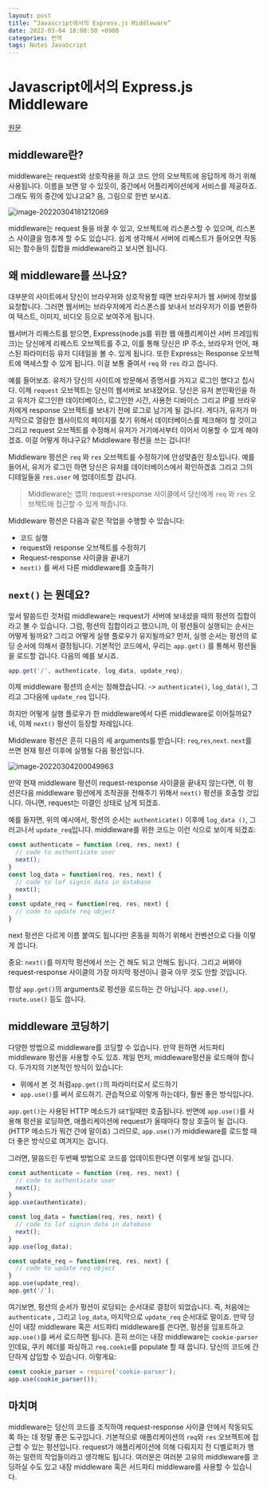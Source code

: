 ```yaml
---
layout: post
title: “Javascript에서의 Express.js Middleware”
date: 2022-03-04 18:00:50 +0900
categories: 번역
tags: Notes JavaScript   
---
```


# Javascript에서의 Express.js Middleware

[원문](https://afteracademy.com/blog/expressjs-middleware-in-javascript)



## middleware란?

middleware는 request와 상호작용을 하고 코드 안의 오브젝트에 응답하게 하기 위해 사용됩니다. 이름을 보면 알 수 있듯이, 중간에서 어플리케이션에게 서비스를 제공하죠. 그래도 뭐의 중간에 있냐고요? 음, 그림으로 한번 보시죠.



![image-20220304181212069](/assets/img/2022-03-04-Javascript%E1%84%8B%E1%85%A6%E1%84%89%E1%85%A5%E1%84%8B%E1%85%B4-Express.js-Middleware/image-20220304181212069.png)



middleware는 request 들을 바꿀 수 있고, 오브젝트에 리스폰스할 수 있으며, 리스폰스 사이클을 멈추게 할 수도 있습니다. 쉽게 생각해서 서버에 리퀘스트가 들어오면 작동되는 함수들의 집합을 middleware라고 보시면 됩니다.



## 왜 middleware를 쓰나요?

대부분의 사이트에서 당신이 브라우저와 상호작용할 때면 브라우저가 웹 서버에 정보를 요청합니다. 그러면 웹서버는 브라우저에게 리스폰스를 보내서 브라우저가 이를 변환하여 텍스트, 이미지, 비디오 등으로 보여주게 됩니다.



웹서버가 리퀘스트를 받으면, Express(node.js를 위한 웹 애플리케이션 서버 프레임워크)는 당신에게 리퀘스트 오브젝트를 주고, 이를 통해 당신은 IP 주소, 브라우저 언어, 패스된 파라미터등 유저 디테일을 볼 수. 있게 됩니다. 또한 Express는 Response 오브젝트에 액세스할 수 있게 됩니다. 이걸 보통 줄여서 `req` 와 `res` 라고 씁니다.



예를 들어보죠. 유저가 당신의 사이트에 방문해서 증명서를 가지고 로그인 했다고 칩시다. 이제 `request` 오브젝트는 당신의 웹서버로 보내졌어요. 당신은 유저 본인확인을 하고 유저가 로그인한 데이터베이스, 로그인한 시간, 사용한 디바이스 그리고 IP를 브라우저에게 response 오브젝트를 보내기 전에 로그로 남기게 될 겁니다. 게다가, 유저가 마지막으로 열람한 웹사이트의 페이지를 찾기 위해서 데이터베이스를 체크해야 할 것이고 그리고 request 오브젝트를 수정해서 유저가 거기에서부터 이어서 이용할 수 있게 해야겠죠. 이걸 어떻게 하냐구요? Middleware 펑션을 쓰는 겁니다!



Middleware 펑션은 `req` 와 `res` 오브젝트를 수정하기에 안성맞춤인 장소입니다. 예를 들어서, 유저가 로그인 하면 당신은 유저를 데이터베이스에서 확인하겠죠 그리고 그의 디테일들을 `res.user` 에 업데이트할 겁니다.



> Middleware는 앱의 request->response 사이클에서 당신에게 `req` 와 `res` 오브젝트에 접근할 수 있게 해줍니다.



Middleware 펑션은 다음과 같은 작업을 수행할 수 있습니다:

- 코드 실행
- request와 response 오브젝트를 수정하기
- Request-response 사이클을 끝내기
- `next()` 를 써서 다른 middleware를 호출하기



## `next()` 는 뭔데요?



앞서 말씀드린 것처럼 middleware는 request가 서버에 보내셨을 때의 펑션의 집합이라고 볼 수 있습니다. 그럼, 펑션의 집합이라고 했으니까, 이 펑션들이 실행되는 순서는 어떻게 될까요? 그리고 어떻게 실행 플로우가 유지될까요? 먼저, 실행 순서는 펑션의 로딩 순서에 의해서 결정됩니다. 기본적인 코드에서, 우리는 `app.get()` 를 통해서 펑션들을 로드할 겁니다. 다음의 예를 보시죠.



```js
app.get('/', authenticate, log_data, update_req);
```



이제 middleware 펑션의 순서는 정해졌습니다. -> `authenticate()`, `log_data()`, 그리고 그다음에 `update_req` 입니다.



하지만 어떻게 실행 플로우가 한 middleware에서 다른 middleware로 이어질까요? 네, 이제 `next()` 펑션이 등장할 차례입니다. 



Middleware 펑션은 흔히 다음의 세 arguments를 받습니다: `req`,`res`,`next`. `next`를 쓰면 현재 펑션 이후에 실행될 다음 펑션입니다.



![image-20220304200049963](/assets/img/2022-03-04-Javascript%E1%84%8B%E1%85%A6%E1%84%89%E1%85%A5%E1%84%8B%E1%85%B4-Express.js-Middleware/image-20220304200049963.png)





만약 현재 middleware 펑션이 request-response 사이클을 끝내지 않는다면, 이 펑션은다음 middleware 펑션에게 조작권을 전해주기 위해서  `next()` 펑션을 호출할 것입니다. 아니면, request는 미결인 상태로 남게 되겠죠.



예를 들자면, 위의 예시에서, 펑션의 순서는 `authenticate()` 이후에 `log_data ()`, 그러고나서 `update_req`입니다. middleware를 위한 코드는 이런 식으로 보이게 되겠죠:



```js
const authenticate = function (req, res, next) {
  // code to authenticate user
  next();
}
const log_data = function(req, res, next) {
  // code to lof signin data in database
  next();
}
const update_req = function(req, res, next) {
  // code to update req object
}
```



next 펑션은 다르게 이름 붙여도 됩니다만 혼동을 피하기 위해서 컨벤션으로 다들 이렇게 씁니다. 



중요: `next()`를 마지막 펑션에서 쓰는 건 해도 되고 안해도 됩니다. 그리고 써봐야 request-response 사이클의 가장 마지막 펑션이니 결국 아무 것도 안할 것입니다.



항상 `app.get()`의 arguments로 펑션을 로드하는 건 아닙니다. `app.use()`, `route.use()` 등도 씁니다.



## middleware 코딩하기

다양한 방법으로 middleware를 코딩할 수 있습니다. 만약 원하면 서드파티 middleware 펑션을 사용할 수도 있죠. 제일 먼저, middleware펑션을 로드해야 합니다. 두가지의 기본적인 방식이 있습니다:

- 위에서 본 것 처럼`app.get()`의 파라미터로서 로드하기
- `app.use()`를 써서 로드하기. 관습적으로 이렇게 하는데다, 훨씬 좋은 방식입니다.



`app.get()`는 사용된 HTTP 메소드가 `GET`일때만 호출됩니다. 반면에 `app.use()`를 사용해 펑션을 로딩하면, 애플리케이션에  request가 올때마다 항상 호출이 될 겁니다.(HTTP 메소드가 뭐건 간에 말이죠) 그러므로, `app.use()`가 middleware를 로드할 때 더 좋은 방식으로 여겨지는 겁니다.



그러면, 말씀드린 두번째 방법으로 코드를 업데이트한다면 이렇게 보일 겁니다.

```js
const authenticate = function (req, res, next) {
  // code to authenticate user
  next();
}
app.use(authenticate);

const log_data = function(req, res, next) {
  // code to lof signin data in database
  next();
}
app.use(log_data);

const update_req = function(req, res, next) {
  // code to update req object
}
app.use(update_req);
app.get('/');
```



여기보면, 펑션의 순서가 펑션이 로딩되는 순서대로 결정이 되었습니다. 즉, 처음에는 `authenticate` , 그리고 `log_data`, 마지막으로 `update_req` 순서대로 말이죠. 만약 당신이 내장 middleware 혹은 서드파티 middleware를 쓴다면, 펑션을 임포트하고 `app.use()`를 써서 로드하면 됩니다. 흔히 쓰이는 내장 middleware는 `cookie-parser`인데요, 쿠키 헤더를 파싱하고 `req.cookie`를 populate 할 때 씁니다. 당신의 코드에 간단하게 삽입할 수 있습니다. 이렇게요:



```js
const cookie_parser = require('cookie-parser');
app.use(cookie_parser());
```



## 마치며

middleware는 당신의 코드를 조직하여 request-response 사이클 안에서 작동되도록 하는 데 정말 좋은 도구입니다. 기본적으로 애플리케이션의 `req`와 `res` 오브젝트에 접근할 수 있는 펑션입니다. request가 애플리케이션에 의해 다뤄지지 전 디벨로퍼가 행하는 일련의 작업들이라고 생각해도 됩니다. 여러분은 여러분 고유의 middleware를 코딩하실 수도 있고 내장 middleware 혹은 서드파티 middleware를 사용할 수 있습니다.

